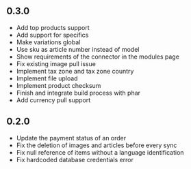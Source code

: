 0.3.0
------
- Add top products support
- Add support for specifics
- Make variations global
- Use sku as article number instead of model
- Show requirements of the connector in the modules page
- Fix existing image pull issue
- Implement tax zone and tax zone country
- Implement file upload
- Implement product checksum
- Finish and integrate build process with phar
- Add currency pull support

0.2.0
------
- Update the payment status of an order
- Fix the deletion of images and articles before every sync
- Fix null reference of items without a language identification
- Fix hardcoded database credentials error